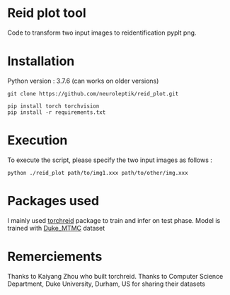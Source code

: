 # Reid plot tool
Code to transform two input images to reidentification pyplt png.


# Installation

Python version : 3.7.6 (can works on older versions)

```
git clone https://github.com/neuroleptik/reid_plot.git

pip install torch torchvision
pip install -r requirements.txt

```
# Execution

To execute the script, please specify the two input images as follows :

```
python ./reid_plot path/to/img1.xxx path/to/other/img.xxx

```

# Packages used

I mainly used [torchreid](https://github.com/KaiyangZhou/deep-person-reid) package to train and infer on test phase.
Model is trained with [Duke_MTMC](https://megapixels.cc/duke_mtmc/) dataset 

# Remerciements

Thanks to Kaiyang Zhou who built torchreid.
Thanks to Computer Science Department, Duke University, Durham, US for sharing their datasets
